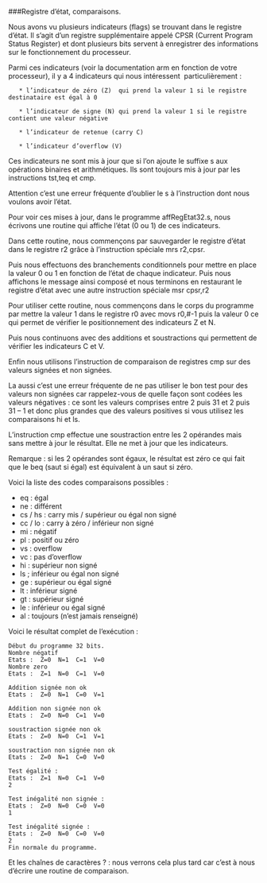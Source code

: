 ###Registre d’état, comparaisons.

Nous avons vu plusieurs indicateurs (flags) se trouvant dans le registre d’état. Il s’agit d’un registre supplémentaire appelé CPSR (Current Program Status Register) et dont plusieurs bits servent à enregistrer des informations sur le fonctionnement du processeur.

Parmi ces indicateurs (voir la documentation arm en fonction de votre processeur), il y a 4 indicateurs qui nous intéressent  particulièrement :

       * l’indicateur de zéro (Z)  qui prend la valeur 1 si le registre destinataire est égal à 0
       
       * l’indicateur de signe (N) qui prend la valeur 1 si le registre contient une valeur négative
       
       * l’indicateur de retenue (carry C)
       
       * l’indicateur d’overflow (V)

Ces indicateurs ne sont mis à jour que si l’on ajoute le suffixe s aux opérations binaires et arithmétiques. Ils sont toujours mis à jour par les instructions tst,teq et cmp.

Attention c’est une erreur fréquente d’oublier le s  à l’instruction dont nous voulons avoir l’état.

Pour voir ces mises à jour, dans le programme affRegEtat32.s, nous écrivons une routine qui affiche  l’état (0 ou 1) de ces indicateurs.

Dans cette routine, nous commençons par sauvegarder le registre d’état dans le registre r2 grâce à l’instruction spéciale mrs r2,cpsr.

Puis nous effectuons des branchements conditionnels pour mettre en place la valeur 0 ou 1 en fonction de l’état de chaque indicateur. Puis nous affichons le message ainsi composé et nous terminons en restaurant le registre d’état avec une autre instruction spéciale msr cpsr,r2

Pour utiliser cette routine, nous commençons dans le corps du programme par mettre la valeur 1 dans le registre r0 avec movs r0,#-1 puis la valeur 0 ce qui permet de vérifier le positionnement des indicateurs Z et N.

Puis nous continuons avec des additions et soustractions qui permettent de vérifier les indicateurs C et V.

Enfin nous utilisons l’instruction de comparaison de registres cmp sur des valeurs signées et non signées.

La aussi c’est une erreur fréquente de ne pas utiliser le bon test pour des valeurs non signées car rappelez-vous de quelle façon sont codées les valeurs négatives : ce sont les valeurs comprises entre 2 puis 31 et 2 puis 31 – 1 et donc plus grandes que des valeurs positives si vous utilisez les comparaisons hi et ls.

L’instruction cmp effectue une soustraction entre les 2 opérandes mais sans mettre à jour le résultat. Elle ne met à jour que les indicateurs.

Remarque : si les 2 opérandes sont égaux, le résultat est zéro ce qui fait que le beq (saut si égal) est équivalent  à un saut si zéro.

Voici la liste des codes comparaisons possibles :
* eq :  égal
* ne : différent
* cs / hs : carry mis / supérieur ou égal non signé
* cc / lo : carry à zéro / inférieur non signé
* mi : négatif
* pl : positif ou zéro
* vs :  overflow
* vc : pas d’overflow
* hi :  supérieur non signé
* ls ; inférieur ou égal non signé
* ge : supérieur ou égal signé
* lt : inférieur signé
* gt : supérieur signé
* le : inférieur ou égal signé
* al : toujours (n’est jamais renseigné)

Voici le résultat complet de l’exécution :
```
Début du programme 32 bits.
Nombre négatif
Etats :  Z=0  N=1  C=1  V=0
Nombre zero
Etats :  Z=1  N=0  C=1  V=0

Addition signée non ok
Etats :  Z=0  N=1  C=0  V=1

Addition non signée non ok
Etats :  Z=0  N=0  C=1  V=0

soustraction signée non ok
Etats :  Z=0  N=0  C=1  V=1

soustraction non signée non ok
Etats :  Z=0  N=1  C=0  V=0

Test égalité :
Etats :  Z=1  N=0  C=1  V=0
2

Test inégalité non signée :
Etats :  Z=0  N=0  C=0  V=0
1

Test inégalité signée :
Etats :  Z=0  N=0  C=0  V=0
2
Fin normale du programme.
```

Et les chaînes de caractères ? : nous verrons cela plus tard car c’est à nous d’écrire une routine de comparaison.
